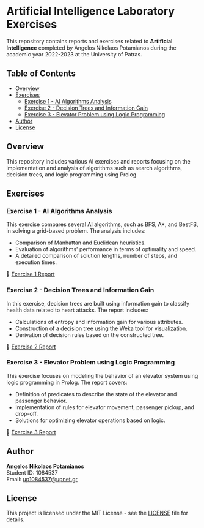 # Artificial Intelligence Laboratory Exercises

This repository contains reports and exercises related to **Artificial Intelligence** completed by Angelos Nikolaos Potamianos during the academic year 2022-2023 at the University of Patras.

## Table of Contents
- [Overview](#overview)
- [Exercises](#exercises)
  - [Exercise 1 - AI Algorithms Analysis](#exercise-1---ai-algorithms-analysis)
  - [Exercise 2 - Decision Trees and Information Gain](#exercise-2---decision-trees-and-information-gain)
  - [Exercise 3 - Elevator Problem using Logic Programming](#exercise-3---elevator-problem-using-logic-programming)
- [Author](#author)
- [License](#license)

## Overview

This repository includes various AI exercises and reports focusing on the implementation and analysis of algorithms such as search algorithms, decision trees, and logic programming using Prolog.

## Exercises

### Exercise 1 - AI Algorithms Analysis

This exercise compares several AI algorithms, such as BFS, A*, and BestFS, in solving a grid-based problem. The analysis includes:
- Comparison of Manhattan and Euclidean heuristics.
- Evaluation of algorithms' performance in terms of optimality and speed.
- A detailed comparison of solution lengths, number of steps, and execution times.

📄 [Exercise 1 Report](./Exercise_1/exercise_1_report.pdf)

### Exercise 2 - Decision Trees and Information Gain

In this exercise, decision trees are built using information gain to classify health data related to heart attacks. The report includes:
- Calculations of entropy and information gain for various attributes.
- Construction of a decision tree using the Weka tool for visualization.
- Derivation of decision rules based on the constructed tree.

📄 [Exercise 2 Report](./ΑΣΚΗΣΗ2_ΠΟΤΑΜΙΑΝΟΣ_1084537.pdf)

### Exercise 3 - Elevator Problem using Logic Programming

This exercise focuses on modeling the behavior of an elevator system using logic programming in Prolog. The report covers:
- Definition of predicates to describe the state of the elevator and passenger behavior.
- Implementation of rules for elevator movement, passenger pickup, and drop-off.
- Solutions for optimizing elevator operations based on logic.

📄 [Exercise 3 Report](./askisi3_potamianos_1084537.pdf)

## Author

**Angelos Nikolaos Potamianos**  
Student ID: 1084537  
Email: up1084537@upnet.gr

## License

This project is licensed under the MIT License - see the [LICENSE](LICENSE) file for details.
